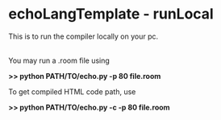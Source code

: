 # echoLangTemplate - runLocal
This is to run the compiler locally on your pc.
<br><br>

You may run a .room file using

__>> python PATH/TO/echo.py -p 80 file.room__

To get compiled HTML code path, use

__>> python PATH/TO/echo.py -c -p 80 file.room__
